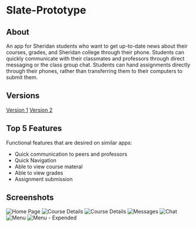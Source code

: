 # Slate-Prototype

## About
An app for Sheridan students who want to get up-to-date news about their courses, grades, and Sheridan college through their phone. Students can quickly communicate with their classmates and professors through direct messaging or the class group chat. Students can hand assignments directly through their phones, rather than transferring them to their computers to submit them.
## Versions
[Version 1](https://www.figma.com/file/muxslSfgD7ih5qUPbWRaJA/Assignment-1-chiubri?node-id=0%3A1)
[Version 2](https://www.figma.com/file/jjA1ym7eYVgxOCKXeRC1BK/Assignment-2-chiubri?node-id=0%3A1)
## Top 5 Features
Functional features that are desired on similar apps:
- Quick communication to peers and professors
- Quick Navigation
- Able to view course materal
- Able to view grades
- Assignment submission 

## Screenshots
![Home Page](./Screenshots/Version%202/Home%20Page.png)
![Course Details](./Screenshots/Version%202/Course%20Details.png)
![Course Details](./Screenshots/Version%202/Assignments.png)
![Messages](./Screenshots/Version%202/Messages.png)
![Chat](./Screenshots/Version%202/Chat.png)
![Menu](./Screenshots/Version%202/Menu.png)
![Menu - Expended](./Screenshots/Version%202/Menu%20-%20expanded.png)

